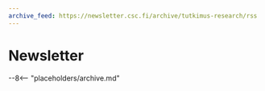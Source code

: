 ```yaml
---
archive_feed: https://newsletter.csc.fi/archive/tutkimus-research/rss
---
```


# Newsletter

--8<-- "placeholders/archive.md"
